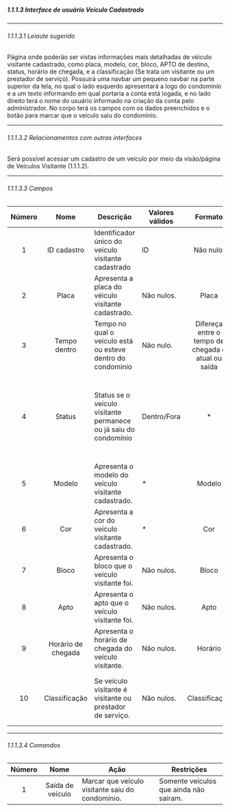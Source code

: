 ##### 1.1.1.3 Interface de usuário Veículo Cadastrado

---

###### 1.1.1.3.1 Leiaute sugerido
Página onde poderão ser vistas informações mais detalhadas de véiculo visitante cadastrado, como placa, modelo, cor, bloco, APTO de destino, status, horário de chegada, e a classificação (Se trata um visitante ou um prestador de serviço).
Possuirá uma navbar um pequeno navbar na parte superior da tela, no qual o lado esquerdo apresentará a logo do condominío e a um texto informando em qual portaria a conta está logada, e no lado direito terá o nome do usuário informado na criação da conta pelo administrador.
No corpo terá os campos com os dados preenchidos e o botão para marcar que o veículo saiu do condomínio.

---

###### 1.1.1.3.2 Relacionamentos com outras interfaces
Será possível acessar um cadastro de um veículo por meio da visão/página de Veículos Visitante (1.1.1.2).

---

###### 1.1.1.3.3 Campos
| Número | Nome | Descrição | Valores válidos | Formato | Tipo | Restrições |
| :----: | :--: | --------- | --------------- | :-----: | :--: | ---------- |
|    1    |   ID cadastro   |      Identificador único do veículo visitante cadastrado     |        ID         |     Não nulo.    |   ID.   |     Todos os cadastros devem possuir um.       |
|    2    |   Placa   |     Apresenta a placa do véiculo visitante cadastrado.      |     Não nulos.   |    Placa     |   Text.   |     *       |
|    3    |   Tempo dentro   |     Tempo no qual o veículo está ou esteve dentro do condomínio      |     Não nulo.            |    Difereça entre o tempo de chegada e atual ou saída     |   Time   |     Tempo válido.       |
|    4    |   Status   |     Status se o veículo visitante permanece ou já saiu do condomínio      |        Dentro/Fora         |    *     |   *   |      Apenas essas duas opções, não terá como voltar atrás após marcar como fora.      |
|    5    |   Modelo   |     Apresenta o modelo do veículo visitante cadastrado.      |     *   |    Modelo     |   Text.   |     *       |
|    6    |   Cor   |     Apresenta a cor do veículo visitante cadastrado.      |     *   |    Cor     |   Text.   |     *       |
|    7    |   Bloco   |     Apresenta o bloco que o veículo visitante foi.      |     Não nulos.   |    Bloco     |   Text.   |     *       |
|    8    |   Apto   |     Apresenta o apto que o veículo visitante foi.      |     Não nulos.   |    Apto     |   Text.   |     *       |
|    9    |   Horário de chegada   |     Apresenta o horário de chegada do veículo visitante.      |     Não nulos.   |    Horário     |   Time.   |     *       |
|    10    |   Classificação   |     Se veículo visitante é visitante ou prestador de serviço.      |     Não nulos.   |    Classificação     |   Classificação.   |     Apenas visitante ou prestador de serviço.       |

---

###### 1.1.1.3.4 Comandos
| Número | Nome | Ação | Restrições |
| :----: | :--: | ---- | ---------- |
|    1    |   Saída de veículo    |   Marcar que veículo visitante saiu do condomínio.   |      Somente veículos que ainda não sairam.      |
